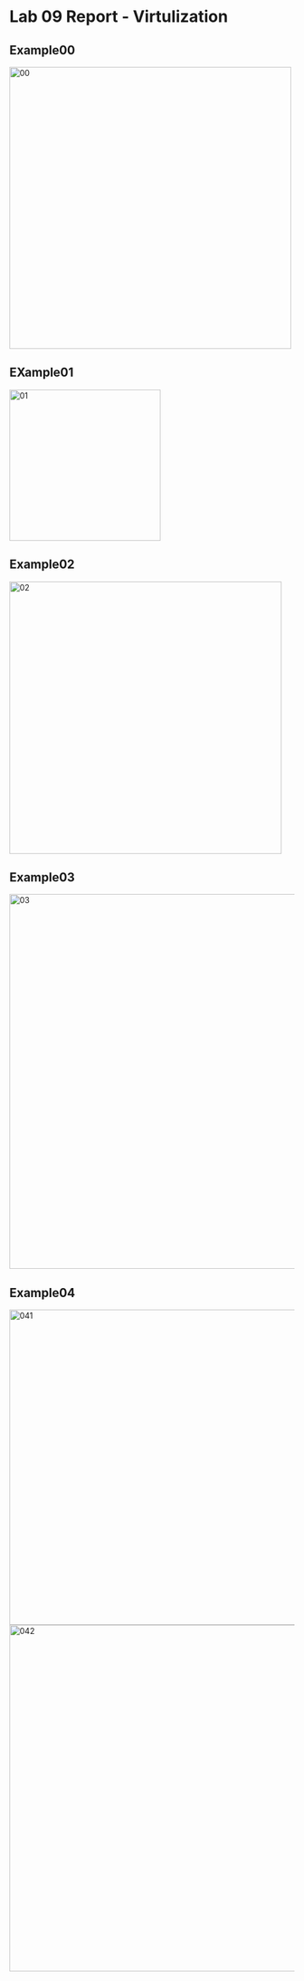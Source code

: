 # Lab 09 Report - Virtulization

## Example00
<img width="498" alt="00" src="https://user-images.githubusercontent.com/75342856/160252309-9e5e9015-bdd0-418d-9040-8f303d237f22.PNG">

## EXample01
<img width="267" alt="01" src="https://user-images.githubusercontent.com/75342856/160252311-6193ad94-b1fb-4888-ab45-45d5e92a77bc.PNG">

## Example02
<img width="481" alt="02" src="https://user-images.githubusercontent.com/75342856/160252326-c6466655-e4ba-4131-aea6-bd4befc8797f.PNG">

## Example03
<img width="662" alt="03" src="https://user-images.githubusercontent.com/75342856/160252332-022dce14-a293-45e8-a2d7-e9ec556a2bac.PNG">

## Example04
<img width="557" alt="041" src="https://user-images.githubusercontent.com/75342856/160252336-76bccc07-e94e-4446-b718-aa512d3f22a9.PNG">
<img width="612" alt="042" src="https://user-images.githubusercontent.com/75342856/160252338-6b13099b-623b-44d4-b2c1-9e191917d1a6.PNG">

